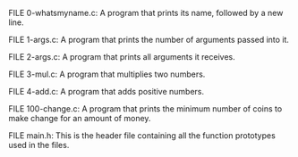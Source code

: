 FILE 0-whatsmyname.c: A program that prints its name, followed by a new line.

FILE 1-args.c: A program that prints the number of arguments passed into it.

FILE 2-args.c: A program that prints all arguments it receives.

FILE 3-mul.c: A program that multiplies two numbers.

FILE 4-add.c: A program that adds positive numbers.

FILE 100-change.c: A program that prints the minimum number of coins to make change for an amount of money.

FILE main.h: This is the header file containing all the function prototypes used in the files.